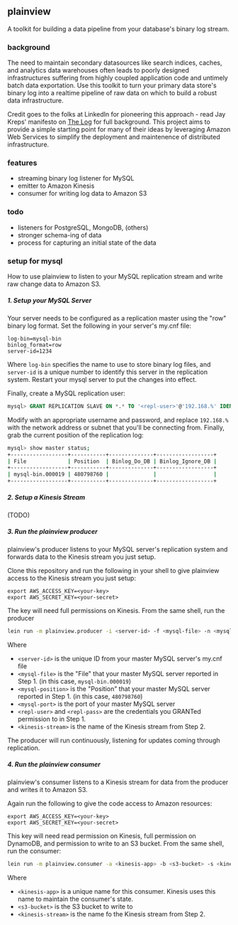 ## plainview

A toolkit for building a data pipeline from your database's binary log stream.

### background

The need to maintain secondary datasources like search indices, caches, and analytics data warehouses often leads to poorly designed infrastructures suffering from highly coupled application code and untimely batch data exportation. Use this toolkit to turn your primary data store's binary log into a realtime pipeline of raw data on which to build a robust data infrastructure.

Credit goes to the folks at LinkedIn for pioneering this approach - read Jay Kreps' manifesto on [The Log](http://engineering.linkedin.com/distributed-systems/log-what-every-software-engineer-should-know-about-real-time-datas-unifying) for full background.  This project aims to provide a simple starting point for many of their ideas by leveraging Amazon Web Services to simplify the deployment and maintenence of distributed infrastructure.

### features
 - streaming binary log listener for MySQL
 - emitter to Amazon Kinesis
 - consumer for writing log data to Amazon S3

### todo
 - listeners for PostgreSQL, MongoDB, (others)
 - stronger schema-ing of data
 - process for capturing an initial state of the data

### setup for mysql

How to use plainview to listen to your MySQL replication stream and write raw change data to Amazon S3.

##### 1. Setup your MySQL Server
Your server needs to be configured as a replication master using the "row" binary log format.  Set
the following in your server's my.cnf file:

```
log-bin=mysql-bin
binlog_format=row
server-id=1234
```

Where `log-bin` specifies the name to use to store binary log files, and `server-id` is a unique number to identify this server in the replication system.  Restart your mysql server to put the changes into effect.

Finally, create a MySQL replication user:

```sql
mysql> GRANT REPLICATION SLAVE ON *.* TO '<repl-user>'@'192.168.%' IDENTIFIED BY '<repl-pass>';
```

Modify with an appropriate username and password, and replace `192.168.%` with the network address or subnet that you'll be connecting from.  Finally, grab the current position of the replication log:

```bash
mysql> show master status;
+------------------+-----------+--------------+------------------+
| File             | Position  | Binlog_Do_DB | Binlog_Ignore_DB |
+------------------+-----------+--------------+------------------+
| mysql-bin.000019 | 480798760 |              |                  |
+------------------+-----------+--------------+------------------+
```

##### 2. Setup a Kinesis Stream

(TODO)

##### 3. Run the plainview producer

plainview's producer listens to your MySQL server's replication system and forwards data to the Kinesis stream you just setup.

Clone this repository and run the following in your shell to give plainview access to the Kinesis stream you just setup:

```
export AWS_ACCESS_KEY=<your-key>
export AWS_SECRET_KEY=<your-secret>
```

The key will need full permissions on Kinesis.  From the same shell, run the producer

```bash
lein run -m plainview.producer -i <server-id> -f <mysql-file> -n <mysql-position> -P <mysql-port> -u <repl-user> -p <repl-pass> -s <kinesis-stream>
```

Where
 - `<server-id>` is the unique ID from your master MySQL server's my.cnf file
 - `<mysql-file>` is the "File" that your master MySQL server reported in Step 1. (in this case, `mysql-bin.000019`)
 - `<mysql-position>` is the "Position" that your master MySQL server reported in Step 1. (in this case, `480798760`)
 - `<mysql-port>` is the port of your master MySQL server
 - `<repl-user>` and `<repl-pass>` are the credentials you GRANTed permission to in Step 1.
 - `<kinesis-stream>` is the name of the Kinesis stream from Step 2.

The producer will run continuously, listening for updates coming through replication.

##### 4. Run the plainview consumer

plainview's consumer listens to a Kinesis stream for data from the producer and writes it to Amazon S3.

Again run the following to give the code access to Amazon resources:

```
export AWS_ACCESS_KEY=<your-key>
export AWS_SECRET_KEY=<your-secret>
```

This key will need read permission on Kinesis, full permission on DynamoDB, and permission to write to an S3 bucket.  From the same shell, run the consumer:

```bash
lein run -m plainview.consumer -a <kinesis-app> -b <s3-bucket> -s <kinesis-stream>
```

Where
 - `<kinesis-app>` is a unique name for this consumer.  Kinesis uses this name to maintain the consumer's state.
 - `<s3-bucket>` is the S3 bucket to write to
 - `<kinesis-stream>` is the name fo the Kinesis stream from Step 2.
